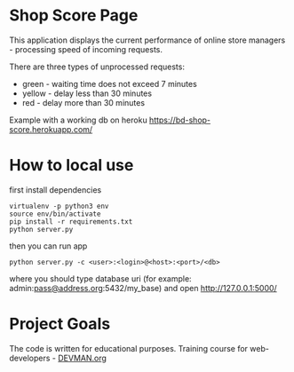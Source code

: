 # Shop Score Page

This application displays the current performance of online store managers - processing speed of incoming requests.

There are three types of unprocessed requests:
- green - waiting time does not exceed 7 minutes
- yellow - delay less than 30 minutes
- red - delay more than 30 minutes

Example with a working db on heroku <https://bd-shop-score.herokuapp.com/>

# How to local use

first install dependencies
```#!bash
virtualenv -p python3 env
source env/bin/activate
pip install -r requirements.txt
python server.py
```
then you can run app
```#!bash
python server.py -c <user>:<login>@<host>:<port>/<db>
```
where you should type database uri
(for example: admin:pass@address.org:5432/my_base)
and open <http://127.0.0.1:5000/>

# Project Goals

The code is written for educational purposes. Training course for web-developers - [DEVMAN.org](https://devman.org)
